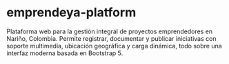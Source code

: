 # emprendeya-platform
Plataforma web para la gestión integral de proyectos emprendedores en Nariño, Colombia. Permite registrar, documentar y publicar iniciativas con soporte multimedia, ubicación geográfica y carga dinámica, todo sobre una interfaz moderna basada en Bootstrap 5.
